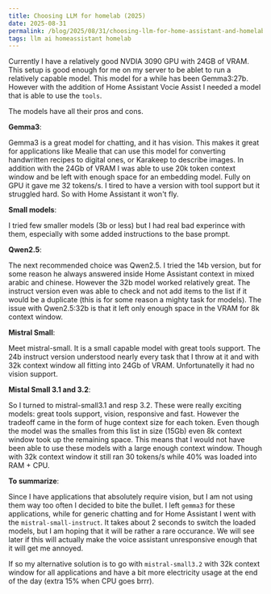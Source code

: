 ```yaml
---
title: Choosing LLM for homelab (2025) 
date: 2025-08-31
permalink: /blog/2025/08/31/choosing-llm-for-home-assistant-and-homelab-2025
tags: llm ai homeassistant homelab
---
```


Currently I have a relatively good NVDIA 3090 GPU with 24GB of VRAM. This setup is good enough for me on my server to be ablet to run a relatively capable model. This model for a while has been Gemma3:27b. However with the addition of Home Assistant Vocie Assist I needed a model that is able to use the `tools`. 

The models have all their pros and cons.

**Gemma3**:

Gemma3 is a great model for chatting, and it has vision. This makes it great for applications like Mealie that can use this model for converting handwritten recipes to digital ones, or Karakeep to describe images. In addition with the 24Gb of VRAM I was able to use 20k token context window and be left with enough space for an embedding model. Fully on GPU it gave me 32 tokens/s. I tired to have a version with tool support but it struggled hard. So with Home Assistant it won't fly. 

**Small models**:

I tried few smaller models (3b or less) but I had real bad experince with them, especially with some added instructions to the base prompt.

**Qwen2.5**:

The next recommended choice was Qwen2.5. I tried the 14b version, but for some reason he always answered inside Home Assistant context in mixed arabic and chinese. However the 32b model worked relatively great. The instruct version even was able to check and not add items to the list if it would be a duplicate (this is for some reason a mighty task for models). The issue with Qwen2.5:32b is that it left only enough space in the VRAM for 8k context window.

**Mistral Small**:

Meet mistral-small. It is a small capable model with great tools support. The 24b instruct version understood nearly every task that I throw at it and with 32k context window all fitting into 24Gb of VRAM. Unfortunatelly it had no vision support.

**Mistal Small 3.1 and 3.2**:

So I turned to mistral-small3.1 and resp 3.2. These were really exciting models: great tools support, vision, responsive and fast. However the tradeoff came in the form of huge context size for each token. Even though the model was the smalles from this list in size (15Gb) even 8k context window took up the remaining space. This means that I would not have been able to use these models with a large enough context window. Though with 32k context window it still ran 30 tokens/s while 40% was loaded into RAM + CPU.

**To summarize**:

Since I have applications that absolutely require vision, but I am not using them way too often I decided to bite the bullet. I left `gemma3` for these applications, while for generic chatting and for Home Assistant I went with the `mistral-small-instruct`. It takes about 2 seconds to switch the loaded models, but I am hoping that it will be rather a rare occurance. We will see later if this will actually make the voice assistant unresponsive enough that it will get me annoyed.

If so my alternative solution is to go with `mistral-small3.2` with 32k context window for all applications and have a bit more electricity usage at the end of the day (extra 15% when CPU goes brrr).
